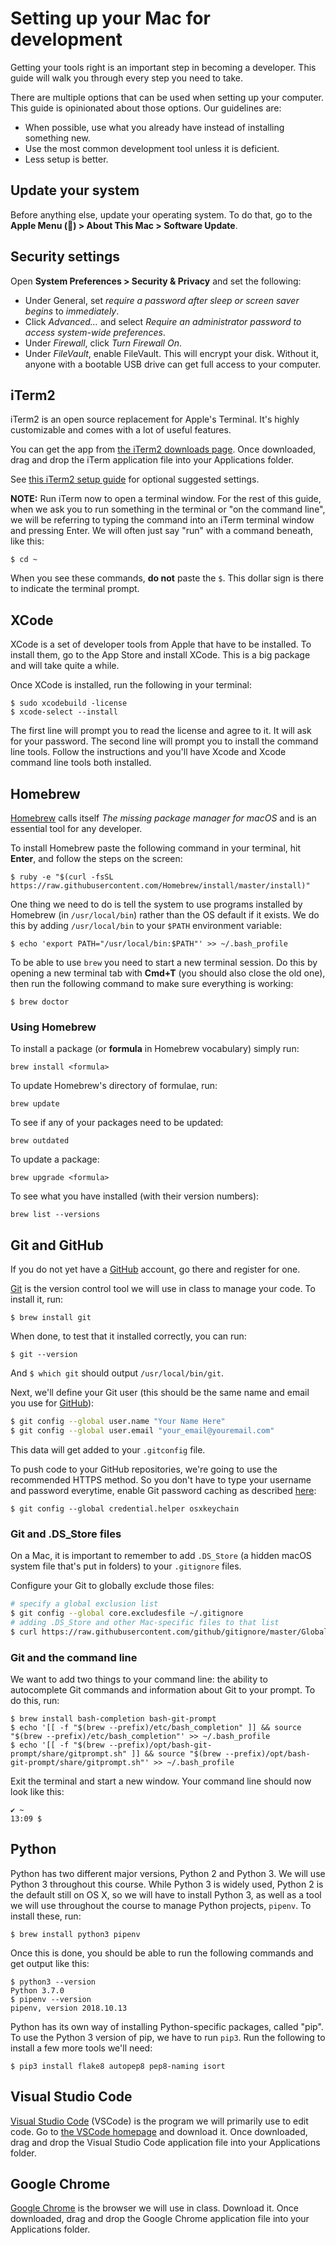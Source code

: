 # Setting up your Mac for development

Getting your tools right is an important step in becoming a developer. This guide will walk you through every step you need to take.

There are multiple options that can be used when setting up your computer. This guide is opinionated about those options. Our guidelines are:

- When possible, use what you already have instead of installing something new.
- Use the most common development tool unless it is deficient.
- Less setup is better.

## Update your system

Before anything else, update your operating system. To do that, go to the **Apple Menu () > About This Mac > Software Update**.

## Security settings

Open **System Preferences > Security & Privacy** and set the following:

- Under General, set _require a password after sleep or screen saver begins_ to _immediately_.
- Click _Advanced…_ and select _Require an administrator password to access system-wide preferences_.
- Under _Firewall_, click _Turn Firewall On_.
- Under _FileVault_, enable FileVault. This will encrypt your disk. Without it, anyone with a bootable USB drive can get full access to your computer.

## iTerm2

iTerm2 is an open source replacement for Apple's Terminal. It's highly customizable and comes with a lot of useful features.

You can get the app from [the iTerm2 downloads page](http://www.iterm2.com/downloads.html). Once downloaded, drag and drop the iTerm application file into your Applications folder.

See [this iTerm2 setup guide](http://sourabhbajaj.com/mac-setup/iTerm/) for optional suggested settings.

**NOTE:** Run iTerm now to open a terminal window. For the rest of this guide, when we ask you to run something in the terminal or "on the command line", we will be referring to typing the command into an iTerm terminal window and pressing Enter. We will often just say "run" with a command beneath, like this:

    $ cd ~

When you see these commands, **do not** paste the `$`. This dollar sign is there to indicate the terminal prompt.

## XCode

XCode is a set of developer tools from Apple that have to be installed. To install them, go to the App Store and install XCode. This is a big package and will take quite a while.

Once XCode is installed, run the following in your terminal:

    $ sudo xcodebuild -license
    $ xcode-select --install

The first line will prompt you to read the license and agree to it. It will ask for your password. The second line will prompt you to install the command line tools. Follow the instructions and you'll have Xcode and Xcode command line tools both installed.

## Homebrew

[Homebrew](https://brew.sh/) calls itself _The missing package manager for macOS_ and is an essential tool for any developer.

To install Homebrew paste the following command in your terminal, hit **Enter**, and follow the steps on the screen:

    $ ruby -e "$(curl -fsSL https://raw.githubusercontent.com/Homebrew/install/master/install)"

One thing we need to do is tell the system to use programs installed by Homebrew (in `/usr/local/bin`) rather than the OS default if it exists. We do this by adding `/usr/local/bin` to your `$PATH` environment variable:

    $ echo 'export PATH="/usr/local/bin:$PATH"' >> ~/.bash_profile

To be able to use `brew` you need to start a new terminal session. Do this by opening a new terminal tab with **Cmd+T** (you should also close the old one), then run the following command to make sure everything is working:

    $ brew doctor

### Using Homebrew

To install a package (or **formula** in Homebrew vocabulary) simply run:

    brew install <formula>

To update Homebrew's directory of formulae, run:

    brew update

To see if any of your packages need to be updated:

    brew outdated

To update a package:

    brew upgrade <formula>

To see what you have installed (with their version numbers):

    brew list --versions

## Git and GitHub

If you do not yet have a [GitHub](https://github.com/) account, go there and register for one.

[Git](http://git-scm.com/) is the version control tool we will use in class to manage your code. To install it, run:

    $ brew install git

When done, to test that it installed correctly, you can run:

    $ git --version

And `$ which git` should output `/usr/local/bin/git`.

Next, we'll define your Git user (this should be the same name and email you use for [GitHub](https://github.com/)):

```sh
$ git config --global user.name "Your Name Here"
$ git config --global user.email "your_email@youremail.com"
```

This data will get added to your `.gitconfig` file.

To push code to your GitHub repositories, we're going to use the recommended HTTPS method. So you don't have to type your username and password everytime, enable Git password caching as described [here](https://help.github.com/articles/caching-your-github-password-in-git/):

    $ git config --global credential.helper osxkeychain

### Git and .DS_Store files

On a Mac, it is important to remember to add `.DS_Store` (a hidden macOS system file that's put in folders) to your `.gitignore` files.

Configure your Git to globally exclude those files:

```sh
# specify a global exclusion list
$ git config --global core.excludesfile ~/.gitignore
# adding .DS_Store and other Mac-specific files to that list
$ curl https://raw.githubusercontent.com/github/gitignore/master/Global/macOS.gitignore -o ~/.gitignore
```

### Git and the command line

We want to add two things to your command line: the ability to autocomplete Git commands and information about Git to your prompt. To do this, run:

```
$ brew install bash-completion bash-git-prompt
$ echo '[[ -f "$(brew --prefix)/etc/bash_completion" ]] && source "$(brew --prefix)/etc/bash_completion"' >> ~/.bash_profile
$ echo '[[ -f "$(brew --prefix)/opt/bash-git-prompt/share/gitprompt.sh" ]] && source "$(brew --prefix)/opt/bash-git-prompt/share/gitprompt.sh"' >> ~/.bash_profile
```

Exit the terminal and start a new window. Your command line should now look like this:

```
✔ ~
13:09 $
```

## Python

Python has two different major versions, Python 2 and Python 3. We will use Python 3 throughout this course. While Python 3 is widely used, Python 2 is the default still on OS X, so we will have to install Python 3, as well as a tool we will use throughout the course to manage Python projects, `pipenv`. To install these, run:

```
$ brew install python3 pipenv
```

Once this is done, you should be able to run the following commands and get output like this:

```
$ python3 --version
Python 3.7.0
$ pipenv --version
pipenv, version 2018.10.13
```

Python has its own way of installing Python-specific packages, called "pip". To use the Python 3 version of pip, we have to run `pip3`. Run the following to install a few more tools we'll need:

```
$ pip3 install flake8 autopep8 pep8-naming isort
```

## Visual Studio Code

[Visual Studio Code](https://code.visualstudio.com/) (VSCode) is the program we will primarily use to edit code. Go to [the VSCode homepage](https://code.visualstudio.com/) and download it. Once downloaded, drag and drop the Visual Studio Code application file into your Applications folder.

## Google Chrome

[Google Chrome](https://www.google.com/chrome/) is the browser we will use in class. Download it. Once downloaded, drag and drop the Google Chrome application file into your Applications folder.
